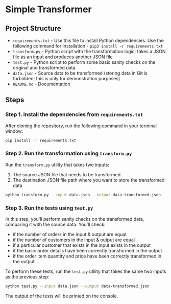 # Simple Transformer

## Project Structure 
 - `requirements.txt` - Use this file to install Python dependencies. Use the following command for installation - `pip3 install -r requirements.txt`
 - `transform.py` - Python script with the transformation logic; takes a JSON file as an input and produces another JSON file
 - `test.py` - Python script to perform some basic sanity checks on the original and transformed data
 - `data.json` - Source data to be transformed (storing data in Git is forbidden; this is only for demonstration purposes)
 - `README.md` - Documentation

## Steps

### Step 1. Install the dependencies from `requirements.txt`

After cloning the repository, run the following command in your terminal window:

```bash
pip install -r requirements.txt
```

### Step 2. Run the transformation using `transform.py`

Run the `transform.py` utility that takes two inputs:

1. The source JSON file that needs to be transformed
2. The destination JSON file path where you want to store the transformed data

```bash
python transform.py --input data.json --output data-transformed.json
```

### Step 3. Run the tests using `test.py`

In this step, you'll perform sanity checks on the transformed data, comparing it with the source data. You'll check:

* if the number of orders in the input & output are equal
* if the number of customers in the input & output are equal
* if a particular customer that exists in the input exists in the output
* if the basic order details have been correctly transformed in the output
* if the order item quantity and price have been correctly transformed in the output

To perform these tests, run the `test.py` utility that takes the same two inputs as the previous step:

```bash
python test.py --input data.json --output data-transformed.json
```

The output of the tests will be printed on the console.
